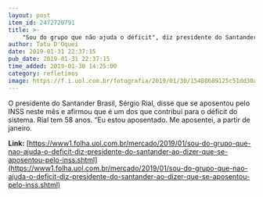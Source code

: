 ```yaml
---
layout: post
item_id: 2472720791
title: >-
    "Sou do grupo que não ajuda o déficit", diz presidente do Santander ao contar que se aposentou pelo INSS
author: Tatu D'Oquei
date: 2019-01-31 22:37:15
pub_date: 2019-01-31 22:37:15
time_added: 2019-01-30 14:25:00
category: refletimos
image: https://f.i.uol.com.br/fotografia/2019/01/30/15488689125c51dd30ae57f_1548868912_3x2_rt.jpg
---
```


O presidente do Santander Brasil, Sérgio Rial, disse que se aposentou pelo INSS neste mês e afirmou que é um dos que contribui para o déficit do sistema. Rial tem 58 anos. “Eu estou aposentado. Me aposentei, a partir de janeiro.

**Link:** [https://www1.folha.uol.com.br/mercado/2019/01/sou-do-grupo-que-nao-ajuda-o-deficit-diz-presidente-do-santander-ao-dizer-que-se-aposentou-pelo-inss.shtml](https://www1.folha.uol.com.br/mercado/2019/01/sou-do-grupo-que-nao-ajuda-o-deficit-diz-presidente-do-santander-ao-dizer-que-se-aposentou-pelo-inss.shtml)

